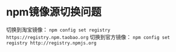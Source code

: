 # npm镜像源切换问题

切换到淘宝镜像： `npm config set registry https://registry.npm.taobao.org`
切换到官方镜像： `npm config set registry http://registry.npmjs.org`